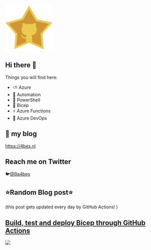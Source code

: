 ![Github Star](Assets/github-stars-logo_Color.png)

## Hi there 👋

Things you will find here:
- ⛅ Azure
- 🚗 Automation
- 🐚 PowerShell
- 💪 Bicep
- ⚡ Azure Functions
- 🚀 Azure DevOps


## 📝 my blog
<https://4bes.nl>

## Reach me on Twitter
🐦[@Ba4bes](https://twitter.com/Ba4bes)

<!---
- 🔭 I’m currently working on ...
- 🌱 I’m currently learning ...
- 👯 I’m looking to collaborate on ...
- 🤔 I’m looking for help with ...
- 💬 Ask me about ...
- 📫 How to reach me: ...
- 😄 Pronouns: ...
- ⚡ Fun fact: I have a standard poodle 🐩

-->

## ⭐Random Blog post⭐

(this post gets updated every day by GitHub Actions! )

<!-- Link -->
## [Build, test and deploy Bicep through GitHub Actions](https://4bes.nl/2021/06/27/build-test-and-deploy-bicep-through-github-actions/)

<a href="https://4bes.nl/2021/06/27/build-test-and-deploy-bicep-through-github-actions/"><img src="https://4bes.nl/wp-content/uploads/2021/06/Bicep-GHActionstn.png" height="250px"></a>

